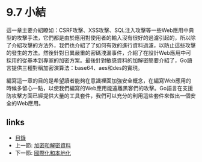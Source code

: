 # 9.7 小結
這一章主要介紹瞭如：CSRF攻擊、XSS攻擊、SQL注入攻擊等一些Web應用中典型的攻擊手法，它們都是由於應用對使用者的輸入沒有很好的過濾引起的，所以除了介紹攻擊的方法外，我們也介紹了了如何有效的進行資料過濾，以防止這些攻擊的發生的方法。然後針對日異嚴重的密碼洩漏事件，介紹了在設計Web應用中可採用的從基本到專家的加密方案。最後針對敏感資料的加解密簡要介紹了，Go語言提供三種對稱加密演算法：base64、aes和des的實現。

編寫這一章的目的是希望讀者能夠在意識裡面加強安全概念，在編寫Web應用的時候多留心一點，以使我們編寫的Web應用能遠離黑客們的攻擊。Go語言在支援防攻擊方面已經提供大量的工具套件，我們可以充分的利用這些套件來做出一個安全的Web應用。

## links
   * [目錄](<preface.md>)
   * 上一節: [加密和解密資料](<09.6.md>)
   * 下一節: [國際化和本地化](<10.0.md>)
